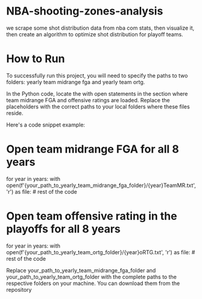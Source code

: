 # NBA-shooting-zones-analysis
we scrape some shot distribution data from nba com stats, then visualize it, then create an algorithm to optimize shot distribution for playoff teams. 

# How to Run
To successfully run this project, you will need to specify the paths to two folders: yearly team midrange fga and yearly team ortg.

In the Python code, locate the with open statements in the section where team midrange FGA and offensive ratings are loaded. Replace the placeholders with the correct paths to your local folders where these files reside.

Here's a code snippet example:

# Open team midrange FGA for all 8 years
for year in years:
    with open(f'{your_path_to_yearly_team_midrange_fga_folder}/{year}TeamMR.txt', 'r') as file:
        # rest of the code

# Open team offensive rating in the playoffs for all 8 years
for year in years:
    with open(f'{your_path_to_yearly_team_ortg_folder}/{year}oRTG.txt', 'r') as file:
        # rest of the code

Replace your_path_to_yearly_team_midrange_fga_folder and your_path_to_yearly_team_ortg_folder with the complete paths to the respective folders on your machine. You can download them from the repository
